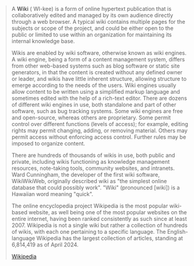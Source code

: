 > A **Wiki** (  WI-kee) is a form of online hypertext publication that is collaboratively edited and managed by its own audience directly through a web browser. A typical wiki contains multiple pages for the subjects or scope of the project, and could be either open to the public or limited to use within an organization for maintaining its internal knowledge base.
>
> Wikis are enabled by wiki software, otherwise known as wiki engines. A wiki engine, being a form of a content management system, differs from other web-based systems such as blog software or static site generators, in that the content is created without any defined owner or leader, and wikis have little inherent structure, allowing structure to emerge according to the needs of the users. Wiki engines usually allow content to be written using a simplified markup language and sometimes edited with the help of a rich-text editor. There are dozens of different wiki engines in use, both standalone and part of other software, such as bug tracking systems. Some wiki engines are free and open-source, whereas others are proprietary. Some permit control over different functions (levels of access); for example, editing rights may permit changing, adding, or removing material. Others may permit access without enforcing access control. Further rules may be imposed to organize content.
>
> There are hundreds of thousands of wikis in use, both public and private, including wikis functioning as knowledge management resources, note-taking tools, community websites, and intranets. Ward Cunningham, the developer of the first wiki software, WikiWikiWeb, originally described wiki as "the simplest online database that could possibly work". "Wiki" (pronounced [wiki]) is a Hawaiian word meaning "quick".
>
> The online encyclopedia project Wikipedia is the most popular wiki-based website, as well being one of the most popular websites on the entire internet, having been ranked consistently as such since at least 2007. Wikipedia is not a single wiki but rather a collection of hundreds of wikis, with each one pertaining to a specific language. The English-language Wikipedia has the largest collection of articles, standing at 6,814,419 as of April 2024.
>
> [Wikipedia](https://en.wikipedia.org/wiki/Wiki)